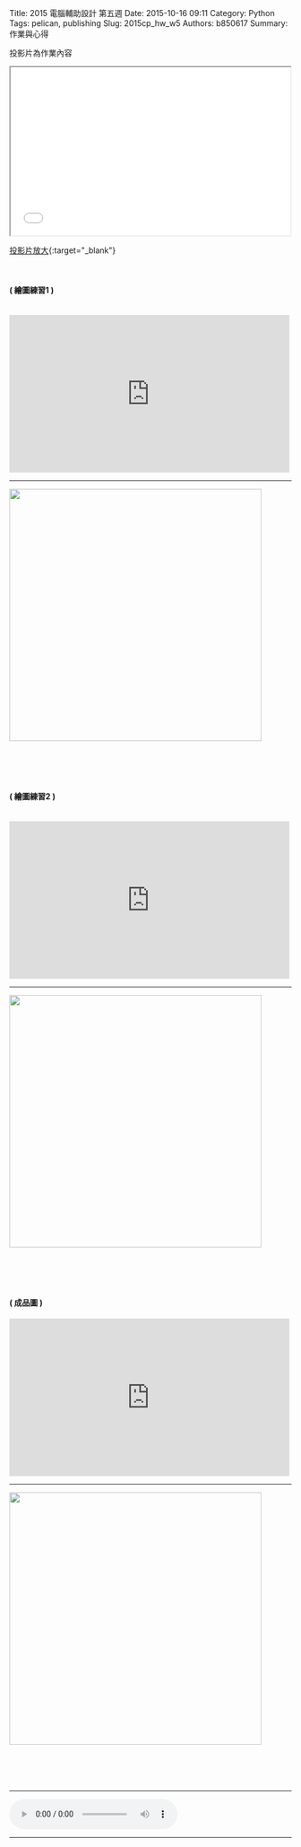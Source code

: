 Title: 2015 電腦輔助設計 第五週
Date: 2015-10-16 09:11
Category: Python
Tags: pelican, publishing
Slug: 2015cp_hw_w5
Authors: b850617
Summary: 作業與心得

投影片為作業內容

<iframe src="simplest3.html" width="500" height="300"></iframe>

[投影片放大](simplest3.html){:target="_blank"}

<br>
<h4>( 繪圖練習1 )</h4>
<br>
<iframe src="https://player.vimeo.com/video/142657305" width="500" height="281" frameborder="0" webkitallowfullscreen mozallowfullscreen allowfullscreen></iframe>
<br>
<hr>
<img src="https://copy.com/GAz0F1F1YBVqomkN"width="450"height="450">
<br>
<br>
<br>
<br>
<br>
<h4>( 繪圖練習2 )</h4>
<br>
<iframe src="https://player.vimeo.com/video/142661469" width="500" height="281" frameborder="0" webkitallowfullscreen mozallowfullscreen allowfullscreen></iframe>
<br>
<hr>
<img src="https://copy.com/aSLkL9FI4TQ3Lhq7"width="450"height="450">
<br>
<br>
<br>
<br>
<br>
<h4>( 成品圖 )</h4>
<iframe src="https://player.vimeo.com/video/142657306" width="500" height="281" frameborder="0" webkitallowfullscreen mozallowfullscreen allowfullscreen></iframe>
<br>
<hr>
<img src="https://copy.com/AZcqewxQbXK2Eqhu"width="450"height="450">
<br>
<br>
<br>
<br>
<br>
<hr>
<html>
<head>
<title>帝都大學</title>
</head>
<body>
    <audio controls autoplay>
        <source src="https://copy.com/ZmDRmsoyRTEkmfUd">
    </audio>
</body>
</html>
<hr>
